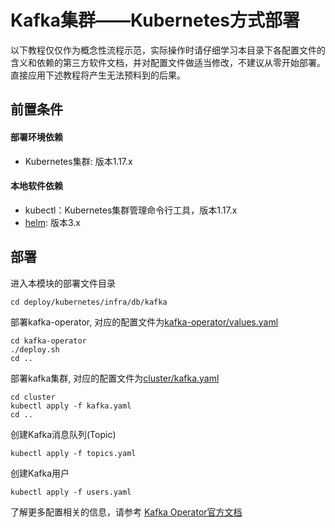 # Kafka集群——Kubernetes方式部署

以下教程仅仅作为概念性流程示范，实际操作时请仔细学习本目录下各配置文件的含义和依赖的第三方软件文档，并对配置文件做适当修改，不建议从零开始部署。直接应用下述教程将产生无法预料到的后果。

## 前置条件

#### 部署环境依赖

- Kubernetes集群: 版本1.17.x

#### 本地软件依赖

- kubectl：Kubernetes集群管理命令行工具，版本1.17.x
- [helm](https://helm.sh/): 版本3.x

## 部署

进入本模块的部署文件目录

```shell
cd deploy/kubernetes/infra/db/kafka
```

部署kafka-operator, 对应的配置文件为[kafka-operator/values.yaml](kafka-operator/values.yaml)

```shell
cd kafka-operator
./deploy.sh
cd ..
```

部署kafka集群, 对应的配置文件为[cluster/kafka.yaml](kafka-operator/values.yaml)

```shell
cd cluster
kubectl apply -f kafka.yaml
cd ..
```

创建Kafka消息队列(Topic)

```shell
kubectl apply -f topics.yaml
```

创建Kafka用户

```shell
kubectl apply -f users.yaml
```

了解更多配置相关的信息，请参考 [Kafka Operator官方文档](https://strimzi.io/docs/latest/)
